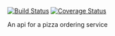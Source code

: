 [![Build Status](https://travis-ci.org/Nta1e/pizza_api.svg?branch=dev)](https://travis-ci.org/Nta1e/pizza_api)
[![Coverage Status](https://coveralls.io/repos/github/Nta1e/pizza_api/badge.svg?branch=dev)](https://coveralls.io/github/Nta1e/pizza_api?branch=dev)

An api for a pizza ordering service
